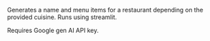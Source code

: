 Generates a name and menu items for a restaurant depending on the provided cuisine. Runs using streamlit.

Requires Google gen AI API key.
